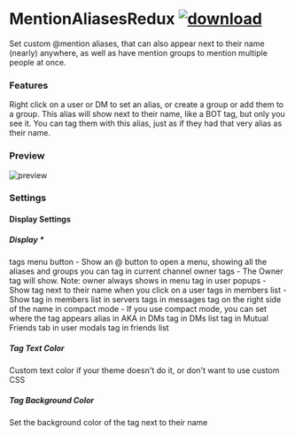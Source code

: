 # MentionAliasesRedux [![download](https://i.imgur.com/OAHgjZu.png)](https://1lighty.github.io/BetterDiscordStuff/?plugin=MentionAliasesRedux&dl=1 "MentionAliasesRedux")
Set custom @mention aliases, that can also appear next to their name (nearly) anywhere, as well as have mention groups to mention multiple people at once.
### Features
Right click on a user or DM to set an alias, or create a group or add them to a group.
This alias will show next to their name, like a BOT tag, but only you see it.
You can tag them with this alias, just as if they had that very alias as their name.
### Preview
![preview](https://i.imgur.com/fCEhgQN.png)
### Settings
#### Display Settings
##### Display *
tags menu button - Show an @ button to open a menu, showing all the aliases and groups you can tag in current channel
owner tags - The Owner tag will show. Note: owner always shows in menu
tag in user popups - Show tag next to their name when you click on a user
tags in members list - Show tag in members list in servers
tags in messages
tag on the right side of the name in compact mode - If you use compact mode, you can set where the tag appears
alias in AKA in DMs
tag in DMs list
tag in Mutual Friends tab in user modals
tag in friends list
##### Tag Text Color
Custom text color if your theme doesn't do it, or don't want to use custom CSS
##### Tag Background Color
Set the background color of the tag next to their name
